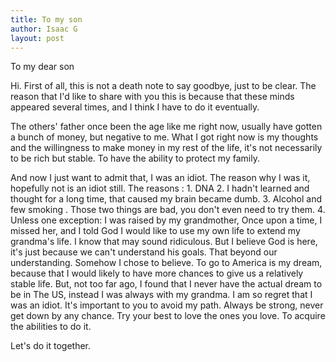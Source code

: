 ```yaml
---
title: To my son
author: Isaac G
layout: post
---
```



To my dear son

Hi. First of all, this is not a death note to say goodbye, just to be clear. The reason that I'd like to share with you this is because that these minds appeared several times, and I think I have to do it eventually.

The others' father once been the age like me right now, usually have gotten a bunch of money, but  negative to me. What I got right now is my thoughts and the willingness to make money in my rest of the life, it's not necessarily to be rich but stable. To have the ability to protect my family.

And now I just want to admit that, I was an idiot. The reason why I was it, hopefully not is an idiot still. The reasons : 1. DNA 2. I hadn't learned and thought for a long time, that caused my brain became dumb. 3.  Alcohol and few smoking . Those two things are bad, you don't even need to try them. 4. Unless one exception: I was raised by my grandmother, Once upon a time, I missed her, and I told God I would like to use my own life to extend my grandma's life. I know that may sound ridiculous. But I believe God is here, it's just because we can't understand his goals. That beyond our understanding. Somehow I chose to believe.
To go to America is my dream, because that I would likely to have more chances to give us a relatively stable life. But, not too far ago, I found that I never have the actual dream to be in The US, instead I was always with my grandma.
I am so regret that I was an idiot. 
It's important to you to avoid my path.
Always be strong, never get down by any chance. Try your best to love the ones you love. To acquire the abilities to do it.

Let's do it together.